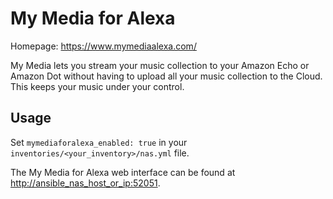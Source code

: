 # My Media for Alexa

Homepage: <https://www.mymediaalexa.com/>

My Media lets you stream your music collection to your Amazon Echo or Amazon Dot without having to upload all your music collection to the Cloud. This keeps your music under your control.

## Usage

Set `mymediaforalexa_enabled: true` in your `inventories/<your_inventory>/nas.yml` file.

The My Media for Alexa web interface can be found at <http://ansible_nas_host_or_ip:52051>.
